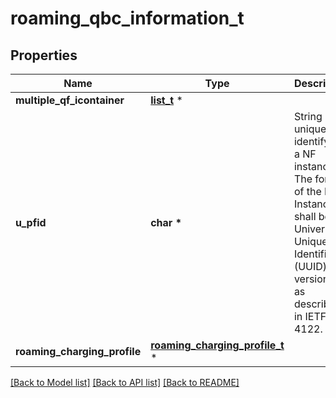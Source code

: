 # roaming_qbc_information_t

## Properties
Name | Type | Description | Notes
------------ | ------------- | ------------- | -------------
**multiple_qf_icontainer** | [**list_t**](multiple_qf_icontainer.md) \* |  | [optional] 
**u_pfid** | **char \*** | String uniquely identifying a NF instance. The format of the NF Instance ID shall be a  Universally Unique Identifier (UUID) version 4, as described in IETF RFC 4122.   | [optional] 
**roaming_charging_profile** | [**roaming_charging_profile_t**](roaming_charging_profile.md) \* |  | [optional] 

[[Back to Model list]](../README.md#documentation-for-models) [[Back to API list]](../README.md#documentation-for-api-endpoints) [[Back to README]](../README.md)


